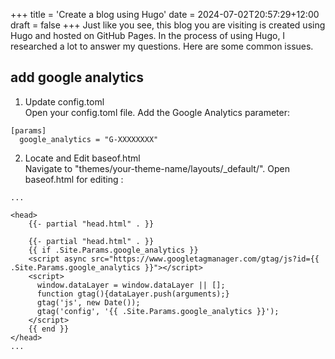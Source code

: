 +++
title = 'Create a blog using Hugo'
date = 2024-07-02T20:57:29+12:00
draft = false
+++
Just like you see, this blog you are visiting is created using Hugo and hosted on GitHub Pages. In the process of using Hugo, I researched a lot to answer my questions. Here are some common issues.

## add google analytics

1. Update config.toml  
Open your config.toml file. Add the Google Analytics parameter:
```
[params]
  google_analytics = "G-XXXXXXXX"
```
2. Locate and Edit baseof.html  
Navigate to "themes/your-theme-name/layouts/_default/". 
Open baseof.html for editing :  
```
...

<head>
    {{- partial "head.html" . }}
    
    {{- partial "head.html" . }}
    {{ if .Site.Params.google_analytics }}
    <script async src="https://www.googletagmanager.com/gtag/js?id={{ .Site.Params.google_analytics }}"></script>
    <script>
      window.dataLayer = window.dataLayer || [];
      function gtag(){dataLayer.push(arguments);}
      gtag('js', new Date());
      gtag('config', '{{ .Site.Params.google_analytics }}');
    </script>
    {{ end }}
</head>
...
```
